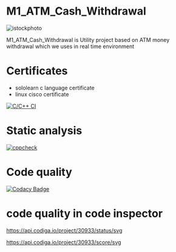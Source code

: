 # M1_ATM_Cash_Withdrawal

![istockphoto](https://user-images.githubusercontent.com/98829237/153202921-faa37284-4806-47f2-b086-4e1dd182f20c.jpg)

M1_ATM_Cash_Withdrawal is Utility project based on ATM money withdrawal which we uses in real time environment
# Certificates

* sololearn c language certificate
* linux cisco certificate


[![C/C++ CI](https://github.com/manikantagurram0/M1_ATM_Cash_Withdrawal/actions/workflows/c-cpp.yml/badge.svg)](https://github.com/manikantagurram0/M1_ATM_Cash_Withdrawal/actions/workflows/c-cpp.yml)
# Static analysis
[![cppcheck](https://github.com/manikantagurram0/M1_ATM_Cash_Withdrawal/actions/workflows/cppcheck.yml/badge.svg)](https://github.com/manikantagurram0/M1_ATM_Cash_Withdrawal/actions/workflows/cppcheck.yml)

# Code quality
[![Codacy Badge](https://app.codacy.com/project/badge/Grade/a8d10dc8501e49e883f4b773206dea49)](https://www.codacy.com/gh/manikantagurram0/M1_ATM_Cash_Withdrawal/dashboard?utm_source=github.com&amp;utm_medium=referral&amp;utm_content=manikantagurram0/M1_ATM_Cash_Withdrawal&amp;utm_campaign=Badge_Grade)
# code quality in code inspector
https://api.codiga.io/project/30933/status/svg

https://api.codiga.io/project/30933/score/svg
